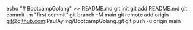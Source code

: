 echo "# BootcampGolang" >> README.md
git init
git add README.md
git commit -m "first commit"
git branch -M main
git remote add origin git@github.com:PaulAyling/BootcampGolang.git
git push -u origin main